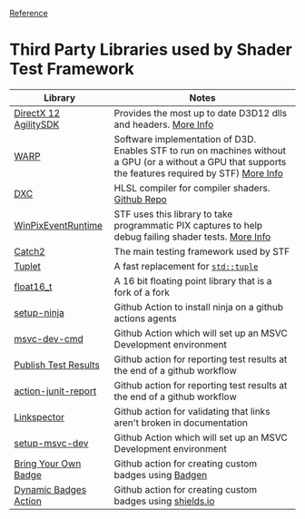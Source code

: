 [Reference](./ShaderTestFramework.md)

# Third Party Libraries used by Shader Test Framework

| Library | Notes |
|---------|-------|
| [DirectX 12 AgilitySDK](https://www.nuget.org/packages/Microsoft.Direct3D.D3D12/) | Provides the most up to date D3D12 dlls and headers. [More Info](https://devblogs.microsoft.com/directx/gettingstarted-dx12agility/) |
| [WARP](https://www.nuget.org/packages/Microsoft.Direct3D.WARP) | Software implementation of D3D. Enables STF to run on machines without a GPU (or a without a GPU that supports the features required by STF) [More Info](https://learn.microsoft.com/en-us/windows/win32/direct3darticles/directx-warp) |
| [DXC](https://www.nuget.org/packages/Microsoft.Direct3D.DXC) | HLSL compiler for compiler shaders. [Github Repo](https://github.com/microsoft/DirectXShaderCompiler) |
| [WinPixEventRuntime](https://www.nuget.org/packages/WinPixEventRuntime) | STF uses this library to take programmatic PIX captures to help debug failing shader tests. [More Info](https://devblogs.microsoft.com/pix/winpixeventruntime/) |
| [Catch2](https://github.com/catchorg/Catch2) | The main testing framework used by STF |
| [Tuplet](https://github.com/codeinred/tuplet) | A fast replacement for [`std::tuple`](https://en.cppreference.com/w/cpp/utility/tuple) |
| [float16_t](https://github.com/KStocky/float16_t) | A 16 bit floating point library that is a fork of a fork |
| [setup-ninja](https://github.com/seanmiddleditch/gha-setup-ninja) | Github Action to install ninja on a github actions agents |
| [msvc-dev-cmd](https://github.com/ilammy/msvc-dev-cmd) | Github Action which will set up an MSVC Development environment |
| [Publish Test Results](https://github.com/EnricoMi/publish-unit-test-result-action) | Github action for reporting test results at the end of a github workflow |
| [action-junit-report ](https://github.com/mikepenz/action-junit-report) | Github action for reporting test results at the end of a github workflow |
| [Linkspector](https://github.com/UmbrellaDocs/action-linkspector) | Github action for validating that links aren't broken in documentation |
| [setup-msvc-dev](https://github.com/TheMrMilchmann/setup-msvc-dev) | Github Action which will set up an MSVC Development environment |
| [Bring Your Own Badge](https://github.com/RubbaBoy/BYOB) | Github action for creating custom badges using [Badgen](https://badgen.net/) |
| [Dynamic Badges Action](https://github.com/Schneegans/dynamic-badges-action) | Github action for creating custom badges using [shields.io](https://shields.io/) |